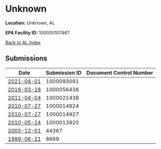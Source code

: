 # Unknown

**Location:** Unknown, AL

**EPA Facility ID:** 100000107467

[Back to AL Index](../../index.md)

## Submissions

| Date | Submission ID | Document Control Number |
|------|--------------|-------------------------|
| [2021-04-01](submissions/1000093091.md) | 1000093091 |  |
| [2016-03-28](submissions/1000056438.md) | 1000056438 |  |
| [2011-04-04](submissions/1000021438.md) | 1000021438 |  |
| [2010-07-27](submissions/1000014924.md) | 1000014924 |  |
| [2010-07-27](submissions/1000014927.md) | 1000014927 |  |
| [2010-05-14](submissions/1000013920.md) | 1000013920 |  |
| [2005-12-01](submissions/44367.md) | 44367 |  |
| [1999-06-21](submissions/8669.md) | 8669 |  |

